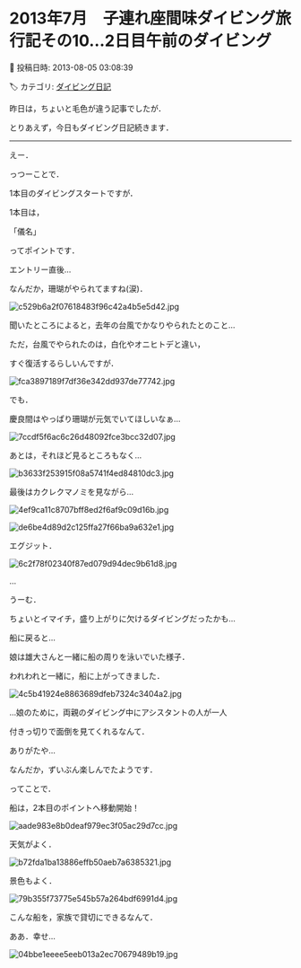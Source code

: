 # 2013年7月　子連れ座間味ダイビング旅行記その10…2日目午前のダイビング

📅 投稿日時: 2013-08-05 03:08:39

🏷️ カテゴリ: [ダイビング日記](ce3a7a8d424d112fce83ee85c81a0e344.md)

昨日は，ちょいと毛色が違う記事でしたが．





とりあえず，今日もダイビング日記続きます．


-----





えー．


っつーことで．


1本目のダイビングスタートですが．


1本目は，


「儀名」


ってポイントです．





エントリー直後…


なんだか，珊瑚がやられてますね(涙)．




![c529b6a2f07618483f96c42a4b5e5d42.jpg](images/c529b6a2f07618483f96c42a4b5e5d42.jpg)




聞いたところによると，去年の台風でかなりやられたとのこと…


ただ，台風でやられたのは，白化やオニヒトデと違い，


すぐ復活するらしいんですが．




![fca3897189f7df36e342dd937de77742.jpg](images/fca3897189f7df36e342dd937de77742.jpg)




でも．


慶良間はやっぱり珊瑚が元気でいてほしいなぁ…




![7ccdf5f6ac6c26d48092fce3bcc32d07.jpg](images/7ccdf5f6ac6c26d48092fce3bcc32d07.jpg)




あとは，それほど見るところもなく…




![b3633f253915f08a5741f4ed84810dc3.jpg](images/b3633f253915f08a5741f4ed84810dc3.jpg)







最後はカクレクマノミを見ながら…




![4ef9ca11c8707bff8ed2f6af9c09d16b.jpg](images/4ef9ca11c8707bff8ed2f6af9c09d16b.jpg)









![de6be4d89d2c125ffa27f66ba9a632e1.jpg](images/de6be4d89d2c125ffa27f66ba9a632e1.jpg)







エグジット．




![6c2f78f02340f87ed079d94dec9b61d8.jpg](images/6c2f78f02340f87ed079d94dec9b61d8.jpg)




…


うーむ．


ちょいとイマイチ，盛り上がりに欠けるダイビングだったかも…





船に戻ると…


娘は雄大さんと一緒に船の周りを泳いでいた様子．


われわれと一緒に，船に上がってきました．




![4c5b41924e8863689dfeb7324c3404a2.jpg](images/4c5b41924e8863689dfeb7324c3404a2.jpg)




…娘のために，両親のダイビング中にアシスタントの人が一人


付きっ切りで面倒を見てくれるなんて．


ありがたや…


なんだか，ずいぶん楽しんでたようです．





ってことで．


船は，2本目のポイントへ移動開始！




![aade983e8b0deaf979ec3f05ac29d7cc.jpg](images/aade983e8b0deaf979ec3f05ac29d7cc.jpg)




天気がよく．




![b72fda1ba13886effb50aeb7a6385321.jpg](images/b72fda1ba13886effb50aeb7a6385321.jpg)




景色もよく．




![79b355f73775e545b57a264bdf6991d4.jpg](images/79b355f73775e545b57a264bdf6991d4.jpg)




こんな船を，家族で貸切にできるなんて．





ああ．幸せ…




![04bbe1eeee5eeb013a2ec70679489b19.jpg](images/04bbe1eeee5eeb013a2ec70679489b19.jpg)
